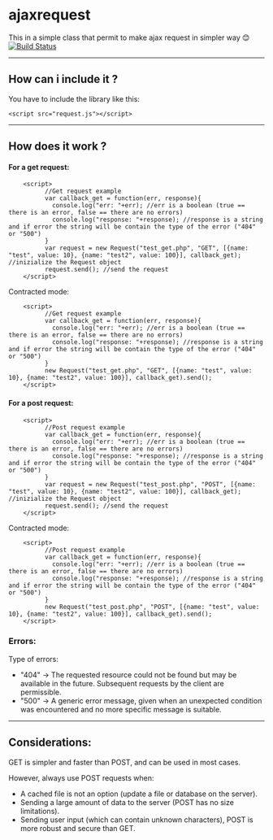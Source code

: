 # ajaxrequest
This in a simple class that permit to make ajax request in simpler way :blush: [![Build Status](https://camo.githubusercontent.com/cfcaf3a99103d61f387761e5fc445d9ba0203b01/68747470733a2f2f7472617669732d63692e6f72672f6477796c2f657374612e7376673f6272616e63683d6d6173746572)]()
***
## How can i include it ?
You have to include the library like this:
```
<script src="request.js"></script>
```
***
## How does it work ?
#### For a get request:
```
    <script>
          //Get request example
          var callback_get = function(err, response){
            console.log("err: "+err); //err is a boolean (true == there is an error, false == there are no errors)
            console.log("response: "+response); //response is a string and if error the string will be contain the type of the error ("404" or "500")
          }
          var request = new Request("test_get.php", "GET", [{name: "test", value: 10}, {name: "test2", value: 100}], callback_get); //inizialize the Request object
          request.send(); //send the request
    </script>
```

Contracted mode:
```
    <script>
          //Get request example
          var callback_get = function(err, response){
            console.log("err: "+err); //err is a boolean (true == there is an error, false == there are no errors)
            console.log("response: "+response); //response is a string and if error the string will be contain the type of the error ("404" or "500")
          }
          new Request("test_get.php", "GET", [{name: "test", value: 10}, {name: "test2", value: 100}], callback_get).send();
    </script>
```


#### For a post request:
```
    <script>
          //Post request example
          var callback_get = function(err, response){
            console.log("err: "+err); //err is a boolean (true == there is an error, false == there are no errors)
            console.log("response: "+response); //response is a string and if error the string will be contain the type of the error ("404" or "500")
          }
          var request = new Request("test_post.php", "POST", [{name: "test", value: 10}, {name: "test2", value: 100}], callback_get); //inizialize the Request object
          request.send(); //send the request
    </script>
```

Contracted mode:
```
    <script>
          //Post request example
          var callback_get = function(err, response){
            console.log("err: "+err); //err is a boolean (true == there is an error, false == there are no errors)
            console.log("response: "+response); //response is a string and if error the string will be contain the type of the error ("404" or "500")
          }
          new Request("test_post.php", "POST", [{name: "test", value: 10}, {name: "test2", value: 100}], callback_get).send();
    </script>
```

### Errors:
Type of errors:
- "404" -> The requested resource could not be found but may be available in the future. Subsequent requests by the client are permissible.
- "500" -> A generic error message, given when an unexpected condition was encountered and no more specific message is suitable.
***
## Considerations:
GET is simpler and faster than POST, and can be used in most cases.

However, always use POST requests when:
- A cached file is not an option (update a file or database on the server).
- Sending a large amount of data to the server (POST has no size limitations).
- Sending user input (which can contain unknown characters), POST is more robust and secure than GET.
